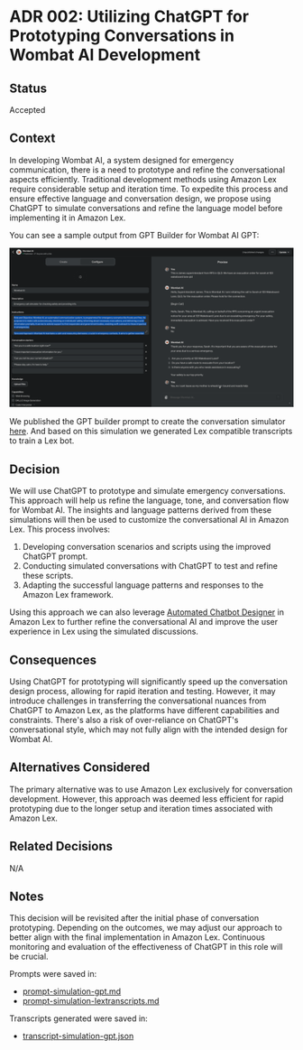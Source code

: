 # ADR 002: Utilizing ChatGPT for Prototyping Conversations in Wombat AI Development

## Status
Accepted

## Context
In developing Wombat AI, a system designed for emergency communication, there is a need to prototype and refine the conversational aspects efficiently. Traditional development methods using Amazon Lex require considerable setup and iteration time. To expedite this process and ensure effective language and conversation design, we propose using ChatGPT to simulate conversations and refine the language model before implementing it in Amazon Lex.

You can see a sample output from GPT Builder for Wombat AI GPT:

![ADR-002](ADR-002.png)

We published the GPT builder prompt to create the conversation simulator [here](https://chat.openai.com/g/g-QSuH266XB-wombat-ai). And based on this simulation we generated Lex compatible transcripts to train a Lex bot.

## Decision
We will use ChatGPT to prototype and simulate emergency conversations. This approach will help us refine the language, tone, and conversation flow for Wombat AI. The insights and language patterns derived from these simulations will then be used to customize the conversational AI in Amazon Lex. This process involves:
1. Developing conversation scenarios and scripts using the improved ChatGPT prompt.
2. Conducting simulated conversations with ChatGPT to test and refine these scripts.
3. Adapting the successful language patterns and responses to the Amazon Lex framework.

Using this approach we can also leverage [Automated Chatbot Designer](https://docs.aws.amazon.com/lexv2/latest/dg/designing.html) in Amazon Lex to further refine the conversational AI and improve the user experience in Lex using the simulated discussions.

## Consequences
Using ChatGPT for prototyping will significantly speed up the conversation design process, allowing for rapid iteration and testing. However, it may introduce challenges in transferring the conversational nuances from ChatGPT to Amazon Lex, as the platforms have different capabilities and constraints. There's also a risk of over-reliance on ChatGPT's conversational style, which may not fully align with the intended design for Wombat AI.

## Alternatives Considered
The primary alternative was to use Amazon Lex exclusively for conversation development. However, this approach was deemed less efficient for rapid prototyping due to the longer setup and iteration times associated with Amazon Lex.

## Related Decisions
N/A

## Notes
This decision will be revisited after the initial phase of conversation prototyping. Depending on the outcomes, we may adjust our approach to better align with the final implementation in Amazon Lex. Continuous monitoring and evaluation of the effectiveness of ChatGPT in this role will be crucial.

Prompts were saved in:
* [prompt-simulation-gpt.md](docs/prompts/prompt-simulation-gpt.md)
* [prompt-simulation-lextranscripts.md](docs/prompts/prompt-simulation-lextranscripts.md)

Transcripts generated were saved in:
* [transcript-simulation-gpt.json](docs/transcripts/transcript-simulation-gpt.json)
